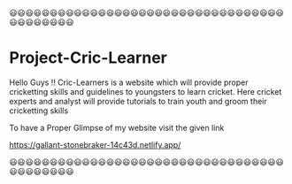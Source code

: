😃😃😃😃😃😃😃😃😃😃😃😃😃😃😃😃😃😃😃😃😃😃😃😃😃😃😃😃😃😃😃😃😃😃😃😃😃😃😃😃😃😃
# Project-Cric-Learner

Hello Guys !!
Cric-Learners is a website which will provide proper cricketting skills and guidelines to youngsters to learn cricket.
Here cricket experts and analyst will provide tutorials to train youth and groom their cricketting skills

To have a Proper Glimpse of my website visit the given link 

https://gallant-stonebraker-14c43d.netlify.app/

😃😃😃😃😃😃😃😃😃😃😃😃😃😃😃😃😃😃😃😃😃😃😃😃😃😃😃😃😃😃😃😃😃😃😃😃😃😃😃😃😃😃
